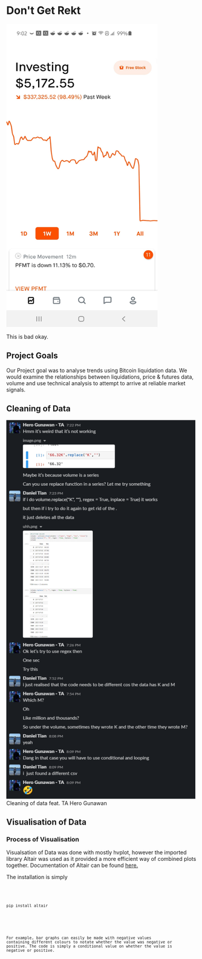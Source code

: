 # Don't Get Rekt
<img src="images/rekt.jpg" alt="rekt" width="400" height="800"/>

This is bad okay.

## Project Goals

Our Project goal was to analyse trends using Bitcoin liquidation data. 
We would examine the relationships between liquidations, price & futures data, volume and use technical analysis to attempt to arrive at reliable market signals.

## Cleaning of Data
<img src = "images/fintechmeme.png" alt = "lol" width="500" height = "1000"/>
Cleaning of data feat. TA Hero Gunawan

## Visualisation of Data

### Process of Visualisation

Visualsation of Data was done with mostly hvplot, however the imported library Altair was used as it provided a more efficient way of combined plots together.
Documentation of Altair can be found [here.](https://pypi.org/project/altair/)

The installation is simply 

<code> 
    
    pip install altair 
    
<code/>
  


For example, bar graphs can easily be made with negative values containing different colours to notate whether the value was negative or positive.
The code is simply a conditional value on whether the value is negative or positive. 
